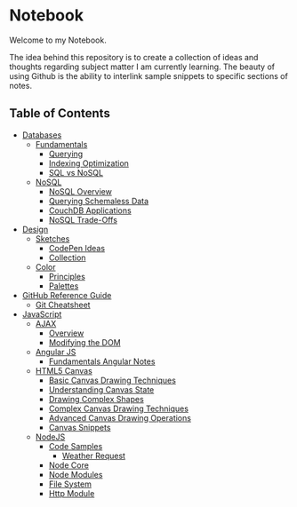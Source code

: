 # Notebook

Welcome to my Notebook.

The idea behind this repository is to create a collection of ideas and thoughts regarding subject matter I am currently learning. The beauty of using Github is the ability to interlink sample snippets to specific sections of notes.

## Table of Contents

- [Databases](https://github.com/l4nk332/notebook/tree/master/Databases)
  * [Fundamentals](https://github.com/l4nk332/notebook/tree/master/Databases/Fundamentals)
    - [Querying](https://github.com/l4nk332/notebook/blob/master/Databases/Fundamentals/Querying.md)
    - [Indexing Optimization](https://github.com/l4nk332/notebook/blob/master/Databases/Fundamentals/Indexing_Optimization.md)
    - [SQL vs NoSQL](https://github.com/l4nk332/notebook/blob/master/Databases/Fundamentals/SQLvsNoSQL.md)
  * [NoSQL](https://github.com/l4nk332/notebook/tree/master/Databases/NoSQL)
    - [NoSQL Overview](https://github.com/l4nk332/notebook/blob/master/Databases/NoSQL/1_NoSQL_Overview.md)
    - [Querying Schemaless Data](https://github.com/l4nk332/notebook/blob/master/Databases/NoSQL/2_Querying_Schemaless_Data.md)
    - [CouchDB Applications](https://github.com/l4nk332/notebook/blob/master/Databases/NoSQL/3_CouchDB_Applications.md)
    - [NoSQL Trade-Offs](https://github.com/l4nk332/notebook/blob/master/Databases/NoSQL/4_NoSQL_Trade-Offs.md)
- [Design](https://github.com/l4nk332/notebook/tree/master/Design)
  * [Sketches](https://github.com/l4nk332/notebook/tree/master/Design/Sketches)
    - [CodePen Ideas](https://github.com/l4nk332/notebook/blob/master/Design/Sketches/CodePen_Ideas.md)
    - [Collection]()
  * [Color]()
    - [Principles]()
    - [Palettes]()
- [GitHub Reference Guide](https://github.com/l4nk332/notebook/tree/master/GitHub_Reference_Guide)
    - [Git Cheatsheet](https://github.com/l4nk332/notebook/blob/master/GitHub_Reference_Guide/Git_Cheatsheet.md)
- [JavaScript](https://github.com/l4nk332/notebook/tree/master/JavaScript)
  * [AJAX](https://github.com/l4nk332/notebook/tree/master/JavaScript/AJAX)
    - [Overview](https://github.com/l4nk332/notebook/blob/master/JavaScript/AJAX/1_Overview.md)
    - [Modifying the DOM](https://github.com/l4nk332/notebook/blob/master/JavaScript/AJAX/2_Modifying_the_DOM.md)
  * [Angular JS](https://github.com/l4nk332/notebook/tree/master/JavaScript/Angular_JS)
    - [Fundamentals Angular Notes](https://github.com/l4nk332/notebook/blob/master/JavaScript/Angular_JS/fundamentals_angular_notes.md)
  * [HTML5 Canvas](https://github.com/l4nk332/notebook/tree/master/JavaScript/HTML5_Canvas)
    - [Basic Canvas Drawing Techniques](https://github.com/l4nk332/notebook/blob/master/JavaScript/HTML5_Canvas/Basic_Canvas_Drawing_Techniques.md)
    - [Understanding Canvas State](https://github.com/l4nk332/notebook/blob/master/JavaScript/HTML5_Canvas/Understanding_Canvas_State.md)
    - [Drawing Complex Shapes](https://github.com/l4nk332/notebook/blob/master/JavaScript/HTML5_Canvas/Drawing_Complex_Shapes.md)
    - [Complex Canvas Drawing Techniques](https://github.com/l4nk332/notebook/blob/master/JavaScript/HTML5_Canvas/Complex_Canvas_Drawing_Techniques.md)
    - [Advanced Canvas Drawing Operations](https://github.com/l4nk332/notebook/blob/master/JavaScript/HTML5_Canvas/Advanced_Canvas_Drawing_Operations.md)
    - [Canvas Snippets](https://github.com/l4nk332/notebook/blob/master/JavaScript/HTML5_Canvas/canvas_snippets.md)
  * [NodeJS](https://github.com/l4nk332/notebook/tree/master/JavaScript/NodeJS)
    * [Code Samples](https://github.com/l4nk332/notebook/tree/master/JavaScript/NodeJS/Code_Samples)
      - [Weather Request](https://github.com/l4nk332/notebook/blob/master/JavaScript/NodeJS/Code_Samples/weather_request.md)
    - [Node Core](https://github.com/l4nk332/notebook/blob/master/JavaScript/NodeJS/1_node_core.md)
    - [Node Modules](https://github.com/l4nk332/notebook/blob/master/JavaScript/NodeJS/2_node_modules.md)
    - [File System](https://github.com/l4nk332/notebook/blob/master/JavaScript/NodeJS/3_file_system.md)
    - [Http Module](https://github.com/l4nk332/notebook/blob/master/JavaScript/NodeJS/4_http_module.md)
